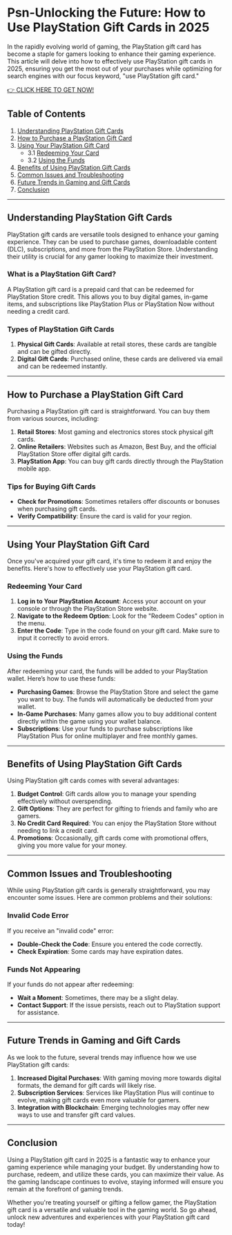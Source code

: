 # Psn-Unlocking the Future: How to Use PlayStation Gift Cards in 2025

In the rapidly evolving world of gaming, the PlayStation gift card has become a staple for gamers looking to enhance their gaming experience. This article will delve into how to effectively use PlayStation gift cards in 2025, ensuring you get the most out of your purchases while optimizing for search engines with our focus keyword, "use PlayStation gift card."

[👉 CLICK HERE TO GET NOW!](https://tinyurl.com/ynxbz8dh)

## Table of Contents

1. [Understanding PlayStation Gift Cards](#understanding-playstation-gift-cards)
2. [How to Purchase a PlayStation Gift Card](#how-to-purchase-a-playstation-gift-card)
3. [Using Your PlayStation Gift Card](#using-your-playstation-gift-card)
   - 3.1 [Redeeming Your Card](#redeeming-your-card)
   - 3.2 [Using the Funds](#using-the-funds)
4. [Benefits of Using PlayStation Gift Cards](#benefits-of-using-playstation-gift-cards)
5. [Common Issues and Troubleshooting](#common-issues-and-troubleshooting)
6. [Future Trends in Gaming and Gift Cards](#future-trends-in-gaming-and-gift-cards)
7. [Conclusion](#conclusion)

---

## Understanding PlayStation Gift Cards

PlayStation gift cards are versatile tools designed to enhance your gaming experience. They can be used to purchase games, downloadable content (DLC), subscriptions, and more from the PlayStation Store. Understanding their utility is crucial for any gamer looking to maximize their investment.

### What is a PlayStation Gift Card?

A PlayStation gift card is a prepaid card that can be redeemed for PlayStation Store credit. This allows you to buy digital games, in-game items, and subscriptions like PlayStation Plus or PlayStation Now without needing a credit card.

### Types of PlayStation Gift Cards

1. **Physical Gift Cards**: Available at retail stores, these cards are tangible and can be gifted directly.
2. **Digital Gift Cards**: Purchased online, these cards are delivered via email and can be redeemed instantly.

---

## How to Purchase a PlayStation Gift Card

Purchasing a PlayStation gift card is straightforward. You can buy them from various sources, including:

1. **Retail Stores**: Most gaming and electronics stores stock physical gift cards.
2. **Online Retailers**: Websites such as Amazon, Best Buy, and the official PlayStation Store offer digital gift cards.
3. **PlayStation App**: You can buy gift cards directly through the PlayStation mobile app.

### Tips for Buying Gift Cards

- **Check for Promotions**: Sometimes retailers offer discounts or bonuses when purchasing gift cards.
- **Verify Compatibility**: Ensure the card is valid for your region.

---

## Using Your PlayStation Gift Card

Once you've acquired your gift card, it's time to redeem it and enjoy the benefits. Here's how to effectively use your PlayStation gift card.

### Redeeming Your Card

1. **Log in to Your PlayStation Account**: Access your account on your console or through the PlayStation Store website.
2. **Navigate to the Redeem Option**: Look for the "Redeem Codes" option in the menu.
3. **Enter the Code**: Type in the code found on your gift card. Make sure to input it correctly to avoid errors.

### Using the Funds

After redeeming your card, the funds will be added to your PlayStation wallet. Here’s how to use these funds:

- **Purchasing Games**: Browse the PlayStation Store and select the game you want to buy. The funds will automatically be deducted from your wallet.
- **In-Game Purchases**: Many games allow you to buy additional content directly within the game using your wallet balance.
- **Subscriptions**: Use your funds to purchase subscriptions like PlayStation Plus for online multiplayer and free monthly games.

---

## Benefits of Using PlayStation Gift Cards

Using PlayStation gift cards comes with several advantages:

1. **Budget Control**: Gift cards allow you to manage your spending effectively without overspending.
2. **Gift Options**: They are perfect for gifting to friends and family who are gamers.
3. **No Credit Card Required**: You can enjoy the PlayStation Store without needing to link a credit card.
4. **Promotions**: Occasionally, gift cards come with promotional offers, giving you more value for your money.

---

## Common Issues and Troubleshooting

While using PlayStation gift cards is generally straightforward, you may encounter some issues. Here are common problems and their solutions:

### Invalid Code Error

If you receive an "invalid code" error:

- **Double-Check the Code**: Ensure you entered the code correctly.
- **Check Expiration**: Some cards may have expiration dates.

### Funds Not Appearing

If your funds do not appear after redeeming:

- **Wait a Moment**: Sometimes, there may be a slight delay.
- **Contact Support**: If the issue persists, reach out to PlayStation support for assistance.

---

## Future Trends in Gaming and Gift Cards

As we look to the future, several trends may influence how we use PlayStation gift cards:

1. **Increased Digital Purchases**: With gaming moving more towards digital formats, the demand for gift cards will likely rise.
2. **Subscription Services**: Services like PlayStation Plus will continue to evolve, making gift cards even more valuable for gamers.
3. **Integration with Blockchain**: Emerging technologies may offer new ways to use and transfer gift card values.

---

## Conclusion

Using a PlayStation gift card in 2025 is a fantastic way to enhance your gaming experience while managing your budget. By understanding how to purchase, redeem, and utilize these cards, you can maximize their value. As the gaming landscape continues to evolve, staying informed will ensure you remain at the forefront of gaming trends.

Whether you're treating yourself or gifting a fellow gamer, the PlayStation gift card is a versatile and valuable tool in the gaming world. So go ahead, unlock new adventures and experiences with your PlayStation gift card today!
